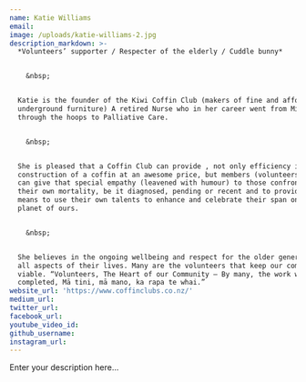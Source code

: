 ```yaml
---
name: Katie Williams
email:
image: /uploads/katie-williams-2.jpg
description_markdown: >-
  *Volunteers’ supporter / Respecter of the elderly / Cuddle bunny*


    &nbsp;


  Katie is the founder of the Kiwi Coffin Club (makers of fine and affordable
  underground furniture) A retired Nurse who in her career went from Midwifery,
  through the hoops to Palliative Care.


    &nbsp;


  She is pleased that a Coffin Club can provide , not only efficiency in
  construction of a coffin at an awesome price, but members (volunteers) that
  can give that special empathy (leavened with humour) to those confronted with
  their own mortality, be it diagnosed, pending or recent and to provide the
  means to use their own talents to enhance and celebrate their span on this
  planet of ours.


    &nbsp;


  She believes in the ongoing wellbeing and respect for the older generation in
  all aspects of their lives. Many are the volunteers that keep our communities
  viable. “Volunteers, The Heart of our Community – By many, the work will be
  completed, Mā tini, mā mano, ka rapa te whai.”
website_url: 'https://www.coffinclubs.co.nz/'
medium_url:
twitter_url:
facebook_url:
youtube_video_id:
github_username:
instagram_url:
---
```


Enter your description here...
